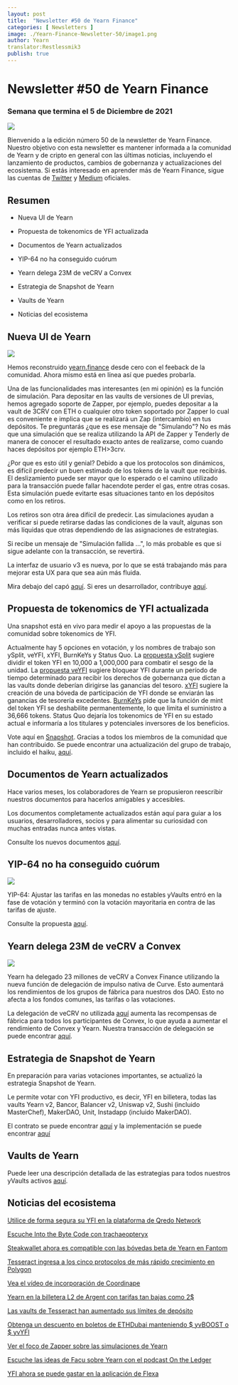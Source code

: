 ```yaml
---
layout: post
title:  "Newsletter #50 de Yearn Finance"
categories: [ Newsletters ]
image: ./Yearn-Finance-Newsletter-50/image1.png
author: Yearn
translator:Restlessmik3
publish: true
---
```


#  Newsletter #50 de Yearn Finance

### Semana que termina el 5 de Diciembre de 2021

![](image1.png)

Bienvenido a la edición número 50 de la newsletter de Yearn Finance. Nuestro objetivo con esta newsletter es mantener informada a la comunidad de Yearn y de cripto en general con las últimas noticias, incluyendo el lanzamiento de productos, cambios de gobernanza y actualizaciones del ecosistema. Si estás interesado en aprender más de Yearn Finance, sigue las cuentas de [Twitter](https://twitter.com/iearnfinance) y [Medium](https://medium.com/iearn) oficiales.

## Resumen

-   Nueva UI de Yearn
    
-   Propuesta de tokenomics de YFI actualizada
    
-   Documentos de Yearn actualizados
    
-   YIP-64 no ha conseguido cuórum
    
-   Yearn delega 23M de veCRV a Convex
    
-   Estrategia de Snapshot de Yearn 

-   Vaults de Yearn

-   Noticias del ecosistema

## Nueva UI de Yearn

![](image2.png)

Hemos reconstruido [yearn.finance](https://yearn.finance/) desde cero con el feeback de la comunidad. Ahora mismo está en línea así que puedes probarla. 

Una de las funcionalidades mas interesantes (en mi opinión) es la función de simulación. Para depositar en las vaults de versiones de UI previas, hemos agregado soporte de Zapper, por ejemplo, puedes depositar a la vault de 3CRV con ETH o cualquier otro token soportado por Zapper lo cual es conveniente e implica que se realizará un Zap (intercambio) en tus depósitos. Te preguntarás ¿que es ese mensaje de "Simulando"? No es más que una simulación que se realiza utilizando la API de Zapper y Tenderly de manera de conocer el resultado exacto antes de realizarse, como cuando haces depósitos por ejemplo ETH>3crv.

¿Por que es esto útil y genial? Debido a que los protocolos son dinámicos, es difícil predecir un buen estimado de los tokens de la vault que recibirás. El deslizamiento puede ser mayor que lo esperado o el camino utilizado para la transacción puede fallar hacendote perder el gas, entre otras cosas. Esta simulación puede evitarte esas situaciones tanto en los depósitos como en los retiros.

Los retiros son otra área difícil de predecir. Las simulaciones ayudan a verificar si puede retirarse dadas las condiciones de la vault, algunas son más líquidas que otras dependiendo de las asignaciones de estrategias.

Si recibe un mensaje de "Simulación fallida ...", lo más probable es que si sigue adelante con la transacción, se revertirá.

La interfaz de usuario v3 es nueva, por lo que se está trabajando más para mejorar esta UX para que sea aún más fluida.

Mira debajo del capó [aquí](https://medium.com/iearn/yearn-ui-v3-0-a194355bdb1f). Si eres un desarrollador, contribuye [aquí](https://github.com/yearn/yearn-finance-v3).

## Propuesta de tokenomics de YFI actualizada

Una snapshot está en vivo para medir el apoyo a las propuestas de la comunidad sobre tokenomics de YFI.

Actualmente hay 5 opciones en votación, y los nombres de trabajo son ySplit, veYFI, xYFI, BurnKeYs y Status Quo. La [propuesta ySplit](https://docs.google.com/document/d/1dAWTkS_ZsXNy7mKKjOFUjILSlLsLz9KhGfLrwVu0GUg/edit) sugiere dividir el token YFI en 10,000 a 1,000,000 para combatir el sesgo de la unidad. La [propuesta veYFI](https://docs.google.com/document/d/1hoi-IVccOB6iUJYzuApVbyjbQBx8-M0UuzZosb9wlWM/edit) sugiere bloquear YFI durante un período de tiempo determinado para recibir los derechos de gobernanza que dictan a las vaults donde deberían dirigirse las ganancias del tesoro. [xYFI](https://docs.google.com/document/d/1ev16BXu3bDC8zMSBvHmxMWIeD82ptZck6SJAO5frV5g/edit) sugiere la creación de una bóveda de participación de YFI donde se enviarán las ganancias de tesorería excedentes. [BurnKeYs](https://docs.google.com/document/d/1BqmRsfdfCIaCtNZULdhKqUJzpKdaHE1XOGQlVp2nuSc/edit) pide que la función de mint del token YFI se deshabilite permanentemente, lo que limita el suministro a 36,666 tokens. Status Quo dejaría los tokenomics de YFI en su estado actual e informaría a los titulares y potenciales inversores de los beneficios.

Vote aquí en [Snapshot](https://yearn.snapshot.page/#/proposal/0x783cb3d57dd59b2827f6a42967375f06504cc947ebaa3c0e495c7b29ffd47aea). Gracias a todos los miembros de la comunidad que han contribuido. Se puede encontrar una actualización del grupo de trabajo, incluido el haiku, [aquí](https://docs.google.com/document/d/1-YEfXqXgTm-qzhPRUKs5allfX1XqYUOYwr_49FApnLU/edit).

## Documentos de Yearn actualizados

Hace varios meses, los colaboradores de Yearn se propusieron reescribir nuestros documentos para hacerlos amigables y accesibles.

Los documentos completamente actualizados están aquí para guiar a los usuarios, desarrolladores, socios y para alimentar su curiosidad con muchas entradas nunca antes vistas.

Consulte los nuevos documentos [aquí](https://docs.yearn.finance/).

## YIP-64 no ha conseguido cuórum

![](image3.png)

YIP-64: Ajustar las tarifas en las monedas no estables yVaults entró en la fase de votación y terminó con la votación mayoritaria en contra de las tarifas de ajuste.

Consulte la propuesta [aquí](https://snapshot.org/#/ybaby.eth/proposal/0xfe7296601d199b89a8aa53f95d6243ef935d736bea2f13109979d8d5098017d2).

##  Yearn delega 23M de veCRV a Convex

![](image4.png)

Yearn ha delegado 23 millones de veCRV a Convex Finance utilizando la nueva función de delegación de impulso nativa de Curve. Esto aumentará los rendimientos de los grupos de fábrica para nuestros dos DAO. Esto no afecta a los fondos comunes, las tarifas o las votaciones.

La delegación de veCRV no utilizada [aquí](https://convex-boost-delegation.vercel.app/) aumenta las recompensas de fábrica para todos los participantes de Convex, lo que ayuda a aumentar el rendimiento de Convex y Yearn. Nuestra transacción de delegación se puede encontrar [aquí](https://etherscan.io/tx/0x4734c879b23c678cb97ba90591e16a14f1f7a2e0a7d71bfa67d2e7bb5d718e5f).

## Estrategia de Snapshot de Yearn 

En preparación para varias votaciones importantes, se actualizó la estrategia Snapshot de Yearn.

Le permite votar con YFI productivo, es decir, YFI en billetera, todas las vaults Yearn v2, Bancor, Balancer v2, Uniswap v2, Sushi (incluido MasterChef), MakerDAO, Unit, Instadapp (incluido MakerDAO).

El contrato se puede encontrar [aquí](https://github.com/yearn/snapshot-strategy) y la implementación se puede encontrar [aquí](https://etherscan.io/address/0xA79e803FffE9DA37477ddaFD7C6F3dbDCa1C566C#code)

## Vaults de Yearn

Puede leer una descripción detallada de las estrategias para todos nuestros yVaults activos [aquí](https://medium.com/yearn-state-of-the-vaults/the-vaults-at-yearn-9237905ffed3).

## Noticias del ecosistema

[Utilice de forma segura su YFI en la plataforma de Qredo Network](https://twitter.com/QredoNetwork/status/1461031928564436994)

[Escuche Into the Byte Code con trachaeopteryx](https://twitter.com/benmercerdev/status/1464347991674863626?s=21)

[Steakwallet ahora es compatible con las bóvedas beta de Yearn en Fantom](https://twitter.com/steakwallet/status/1463623834389602311?s=21)

[Tesseract ingresa a los cinco protocolos de más rápido crecimiento en Polygon](https://twitter.com/marketducky/status/1461734313636945926?s=21)

[Vea el vídeo de incorporación de Coordinape](https://twitter.com/coordinape/status/1460591450413015043?s=21)

[Yearn en la billetera L2 de Argent con tarifas tan bajas como 2$](https://twitter.com/argentHQ/status/1468934923264401419)

[Las vaults de Tesseract han aumentado sus límites de depósito](https://twitter.com/tesseract_fi/status/1468217220966801413)

[Obtenga un descuento en boletos de ETHDubai manteniendo $ yvBOOST o $ yvYFI](https://twitter.com/ETHDubaiConf/status/1467068791456923648)

[Ver el foco de Zapper sobre las simulaciones de Yearn](https://twitter.com/zapper_fi/status/1466447565302517765)

[Escuche las ideas de Facu sobre Yearn con el podcast On the Ledger](https://twitter.com/Ledger/status/1465678701635506185)

[YFI ahora se puede gastar en la aplicación de Flexa](https://twitter.com/FlexaHQ/status/1469092114038415364)
